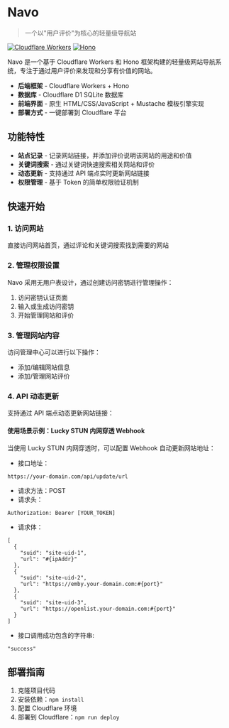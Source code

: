 # Navo

> 一个以"用户评价"为核心的轻量级导航站

[![Cloudflare Workers](https://img.shields.io/badge/Cloudflare-Workers-orange?logo=cloudflare)](https://workers.cloudflare.com/)
[![Hono](https://img.shields.io/badge/Hono-Framework-red)](https://hono.dev/)

Navo 是一个基于 Cloudflare Workers 和 Hono 框架构建的轻量级网站导航系统，专注于通过用户评价来发现和分享有价值的网站。

- **后端框架** - Cloudflare Workers + Hono
- **数据库** - Cloudflare D1 SQLite 数据库
- **前端界面** - 原生 HTML/CSS/JavaScript + Mustache 模板引擎实现
- **部署方式** - 一键部署到 Cloudflare 平台

## 功能特性

- **站点记录** - 记录网站链接，并添加评价说明该网站的用途和价值
- **关键词搜索** - 通过关键词快速搜索相关网站和评价
- **动态更新** - 支持通过 API 端点实时更新网站链接
- **权限管理** - 基于 Token 的简单权限验证机制


## 快速开始

### 1. 访问网站

直接访问网站首页，通过评论和关键词搜索找到需要的网站

### 2. 管理权限设置

Navo 采用无用户表设计，通过创建访问密钥进行管理操作：

1. 访问密钥认证页面
2. 输入或生成访问密钥
3. 开始管理网站和评价

### 3. 管理网站内容

访问管理中心可以进行以下操作：
- 添加/编辑网站信息
- 添加/管理网站评价

### 4. API 动态更新

支持通过 API 端点动态更新网站链接：

#### 使用场景示例：Lucky STUN 内网穿透 Webhook

当使用 Lucky STUN 内网穿透时，可以配置 Webhook 自动更新网站地址：

- 接口地址：
```
https://your-domain.com/api/update/url
```
- 请求方法：POST
- 请求头：
```
Authorization: Bearer [YOUR_TOKEN]
```
- 请求体：
```
[
  {
    "suid": "site-uid-1",
    "url": "#{ipAddr}"
  },
  {
    "suid": "site-uid-2",
    "url": "https://emby.your-domain.com:#{port}"
  },
  {
    "suid": "site-uid-3",
    "url": "https://openlist.your-domain.com:#{port}"
  }
]
```
- 接口调用成功包含的字符串:
```
"success"
```

## 部署指南

1. 克隆项目代码
2. 安装依赖：`npm install`
3. 配置 Cloudflare 环境
4. 部署到 Cloudflare：`npm run deploy`

